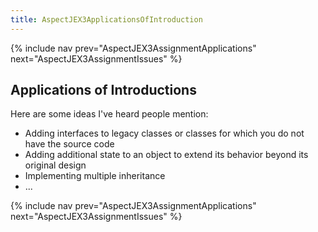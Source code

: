 ```yaml
---
title: AspectJEX3ApplicationsOfIntroduction
---
```

{% include nav prev="AspectJEX3AssignmentApplications" next="AspectJEX3AssignmentIssues" %}

## Applications of Introductions

Here are some ideas I've heard people mention:
* Adding interfaces to legacy classes or classes for which you do not have the source code
* Adding additional state to an object to extend its behavior beyond its original design
* Implementing multiple inheritance
* ...

{% include nav prev="AspectJEX3AssignmentApplications" next="AspectJEX3AssignmentIssues" %}
